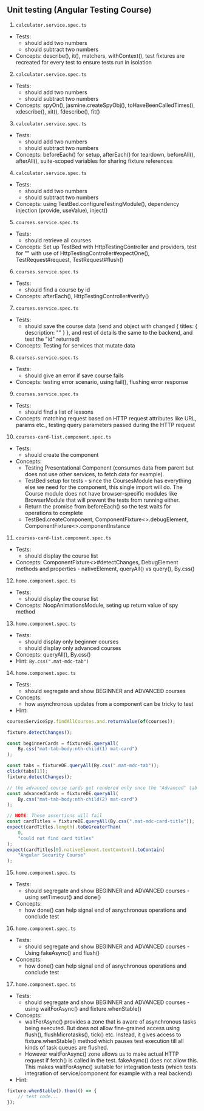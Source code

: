## Unit testing (Angular Testing Course)

1. `calculator.service.spec.ts`  
- Tests: 
    - should add two numbers
    - should subtract two numbers
- Concepts: describe(), it(), matchers, withContext(), test fixtures are recreated for every test to ensure tests run in isolation

2. `calculator.service.spec.ts`  
- Tests: 
    - should add two numbers
    - should subtract two numbers
- Concepts: spyOn(), jasmine.createSpyObj(), toHaveBeenCalledTimes(), xdescribe(), xit(), fdescribe(), fit()

3. `calculator.service.spec.ts`  
- Tests: 
    - should add two numbers
    - should subtract two numbers
- Concepts: beforeEach() for setup, afterEach() for teardown, beforeAll(), afterAll(), suite-scoped variables for sharing fixture references

4. `calculator.service.spec.ts`  
- Tests: 
    - should add two numbers
    - should subtract two numbers
- Concepts: using TestBed.configureTestingModule(), dependency injection (provide, useValue), inject()

5. `courses.service.spec.ts`
- Tests: 
    - should retrieve all courses
- Concepts: Set up TestBed with HttpTestingController and providers, test for "" with use of HttpTestingController#expectOne(), TestRequest#request, TestRequest#flush()

6. `courses.service.spec.ts`
- Tests: 
    - should find a course by id
- Concepts: afterEach(), HttpTestingController#verify()

7. `courses.service.spec.ts`
- Tests:
    - should save the course data (send and object with changed { titles: { description: "" } }, and rest of details the same to the backend, and test the "id" returned)
- Concepts: Testing for services that mutate data

8. `courses.service.spec.ts`
- Tests:
    - should give an error if save course fails
- Concepts: testing error scenario, using fail(), flushing error response

9. `courses.service.spec.ts`
- Tests:
    - should find a list of lessons
- Concepts: matching request based on HTTP request attributes like URL, params etc., testing query parameters passed during the HTTP request

10. `courses-card-list.component.spec.ts`
- Tests:
    - should create the component
- Concepts:
    - Testing Presentational Component (consumes data from parent but does not use other services, to fetch data for example).
    - TestBed setup for tests - since the CoursesModule has everything else we need for the component, this single import will do. The Course module does not have browser-specific modules like BrowserModule that will prevent the tests from running either.
    - Return the promise from beforeEach() so the test waits for operations to complete
    - TestBed.createComponent, ComponentFixture<>.debugElement, ComponentFixture<>.componentInstance

11. `courses-card-list.component.spec.ts`
- Tests:
    - should display the course list
- Concepts: ComponentFixture<>#detectChanges, DebugElement methods and properties - nativeElement, queryAll() vs query(), By.css()

12. `home.component.spec.ts`
- Tests:
    - should display the course list
- Concepts: NoopAnimationsModule, seting up return value of spy method

13. `home.component.spec.ts`
- Tests:
    - should display only beginner courses
    - should display only advanced courses
- Concepts: queryAll(), By.css()
- Hint: `By.css(".mat-mdc-tab")`

14. `home.component.spec.ts`
- Tests:
    - should segregate and show BEGINNER and ADVANCED courses
- Concepts:
    - how asynchronous updates from a component can be tricky to test
- Hint:
```ts
coursesServiceSpy.findAllCourses.and.returnValue(of(courses));

fixture.detectChanges();

const beginnerCards = fixtureDE.queryAll(
    By.css("mat-tab-body:nth-child(1) mat-card")
);

const tabs = fixtureDE.queryAll(By.css(".mat-mdc-tab"));
click(tabs[1]);
fixture.detectChanges();

// the advanced course cards get rendered only once the "Advanced" tab is clicked
const advancedCards = fixtureDE.queryAll(
    By.css("mat-tab-body:nth-child(2) mat-card")
);

// NOTE: These assertions will fail
const cardTitles = fixtureDE.queryAll(By.css(".mat-mdc-card-title"));
expect(cardTitles.length).toBeGreaterThan(
    0,
    "could not find card titles"
);
expect(cardTitles[0].nativeElement.textContent).toContain(
    "Angular Security Course"
);
```

15. `home.component.spec.ts`
- Tests:
    - should segregate and show BEGINNER and ADVANCED courses - using setTimeout() and done()
- Concepts:
    - how done() can help signal end of asnychronous operations and conclude test

16. `home.component.spec.ts`
- Tests:
    - should segregate and show BEGINNER and ADVANCED courses - Using fakeAsync() and flush()
- Concepts:
    - how done() can help signal end of asnychronous operations and conclude test

17. `home.component.spec.ts`
- Tests:
    - should segregate and show BEGINNER and ADVANCED courses - using waitForAsync() and fixture.whenStable()
- Concepts:
    - waitForAsync() provides a zone that is aware of asynchronous tasks being executed. But does not allow fine-grained access using flush(), flushMicrotasks(), tick() etc. Instead, it gives access to fixture.whenStable() method which pauses test execution till all kinds of task queues are flushed.
    - However waitForAsync() zone allows us to make actual HTTP request if fetch() is called in the test. fakeAsync() does not allow this. This makes waitForAsync() suitable for integration tests (which tests integration of service/component for example with a real backend)
- Hint:
```ts
fixture.whenStable().then(() => {
    // test code...
});
```
